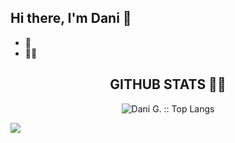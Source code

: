 ## Hi there, I'm Dani 👋




- 🚀
- 🐱‍💻 



### <h2 align="center"> GITHUB STATS 🐱‍👤 </h2>



<p align="center"><img src="https://github-readme-stats.vercel.app/api/top-langs/?username=danielgdiaz&langs_count=9&theme=buefy&layout=compact" alt="Dani G. :: Top Langs" />


 
 
 ![](https://komarev.com/ghpvc/?username=danielgdiaz&color=blueviolet)
